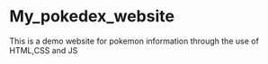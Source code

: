 # My_pokedex_website
This is a demo website for pokemon information through the use of HTML,CSS and JS

